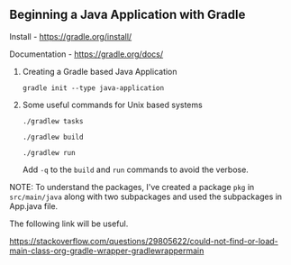 ## Beginning a Java Application with Gradle

Install - https://gradle.org/install/

Documentation - https://gradle.org/docs/


1. Creating a Gradle based Java Application

    `gradle init --type java-application`

2. Some useful commands for Unix based systems

    `./gradlew tasks`

    `./gradlew build`

    `./gradlew run`

    Add `-q` to the `build` and `run` commands to avoid the verbose.

NOTE: To understand the packages, I've created a package `pkg` in `src/main/java`
along with two subpackages and used the subpackages in App.java
file.

The following link will be useful.

https://stackoverflow.com/questions/29805622/could-not-find-or-load-main-class-org-gradle-wrapper-gradlewrappermain
